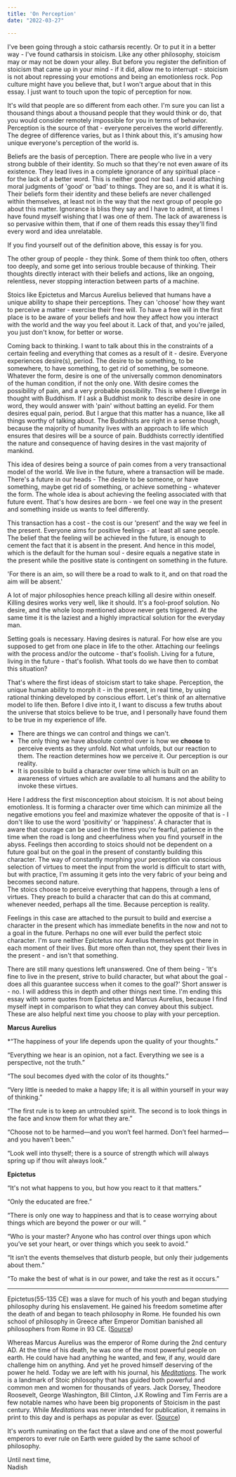 ```yaml
---
title: 'On Perception'
date: "2022-03-27" 

---
```

  
I've been going through a stoic catharsis recently. Or to put it in a better way - I've found catharsis in stoicism. Like any other philosophy, stoicism may or may not be down your alley. But before you register the definition of stoicism that came up in your mind - if it did, allow me to interrupt - stoicism is not about repressing your emotions and being an emotionless rock. Pop culture might have you believe that, but I won't argue about that in this essay. I just want to touch upon the topic of perception for now.  
  
It's wild that people are so different from each other. I'm sure you can list a thousand things about a thousand people that they would think or do, that you would consider remotely impossible for you in terms of behavior. Perception is the source of that - everyone perceives the world differently. The degree of difference varies, but as I think about this, it's amusing how unique everyone's perception of the world is.  
  
Beliefs are the basis of perception. There are people who live in a very strong bubble of their identity. So much so that they're not even aware of its existence. They lead lives in a complete ignorance of any spiritual place - for the lack of a better word. This is neither good nor bad. I avoid attaching moral judgments of 'good' or 'bad' to things. They are so, and it is what it is. Their beliefs form their identity and these beliefs are never challenged within themselves, at least not in the way that the next group of people go about this matter. Ignorance is bliss they say and I have to admit, at times I have found myself wishing that I was one of them. The lack of awareness is so pervasive within them, that if one of them reads this essay they'll find every word and idea unrelatable.  
  
If you find yourself out of the definition above, this essay is for you.  
  
The other group of people - they think. Some of them think too often, others too deeply, and some get into serious trouble because of thinking. Their thoughts directly interact with their beliefs and actions, like an ongoing, relentless, never stopping interaction between parts of a machine.  
  
Stoics like Epictetus and Marcus Aurelius believed that humans have a unique ability to shape their perceptions. They can 'choose' how they want to perceive a matter - exercise their free will. To have a free will in the first place is to be aware of your beliefs and how they affect how you interact with the world and the way you feel about it. Lack of that, and you're jailed, you just don't know, for better or worse.  
  
Coming back to thinking. I want to talk about this in the constraints of a certain feeling and everything that comes as a result of it - desire. Everyone experiences desire(s), period. The desire to be something, to be somewhere, to have something, to get rid of something, be someone. Whatever the form, desire is one of the universally common denominators of the human condition, if not the only one. With desire comes the possibility of pain, and a very probable possibility. This is where I diverge in thought with Buddhism. If I ask a Buddhist monk to describe desire in one word, they would answer with 'pain' without batting an eyelid. For them desires equal pain, period. But I argue that this matter has a nuance, like all things worthy of talking about. The Buddhists are right in a sense though, because the majority of humanity lives with an approach to life which ensures that desires will be a source of pain. Buddhists correctly identified the nature and consequence of having desires in the vast majority of mankind.  
  
This idea of desires being a source of pain comes from a very transactional model of the world. We live in the future, where a transaction will be made. There's a future in our heads - The desire to be someone, or have something, maybe get rid of something, or achieve something - whatever the form. The whole idea is about achieving the feeling associated with that future event. That's how desires are born - we feel one way in the present and something inside us wants to feel differently.  
  
This transaction has a cost - the cost is our 'present' and the way we feel in the present. Everyone aims for positive feelings - at least all sane people. The belief that the feeling will be achieved in the future, is enough to cement the fact that it is absent in the present. And hence in this model, which is the default for the human soul - desire equals a negative state in the present while the positive state is contingent on something in the future.  
  
'For there is an aim, so will there be a road to walk to it, and on that road the aim will be absent.'  
  
A lot of major philosophies hence preach killing all desire within oneself. Killing desires works very well, like it should. It's a fool-proof solution. No desire, and the whole loop mentioned above never gets triggered. At the same time it is the laziest and a highly impractical solution for the everyday man.  
  
Setting goals is necessary. Having desires is natural. For how else are you supposed to get from one place in life to the other. Attaching our feelings with the process and/or the outcome - that's foolish. Living for a future, living in the future - that's foolish. What tools do we have then to combat this situation?  
  
That's where the first ideas of stoicism start to take shape. Perception, the unique human ability to morph it - in the present, in real time, by using rational thinking developed by conscious effort. Let's think of an alternative model to life then. Before I dive into it, I want to discuss a few truths about the universe that stoics believe to be true, and I personally have found them to be true in my experience of life.  
  
- There are things we can control and things we can't.  
- The only thing we have absolute control over is how we **choose** to perceive events as they unfold. Not what unfolds, but our reaction to them. The reaction determines how we perceive it. Our perception is our reality.  
- It is possible to build a character over time which is built on an awareness of virtues which are available to all humans and the ability to invoke these virtues.  
  
Here I address the first misconception about stoicism. It is not about being emotionless. It is forming a character over time which can minimize all the negative emotions you feel and maximize whatever the opposite of that is - I don't like to use the word 'positivity' or 'happiness'. A character that is aware that courage can be used in the times you're fearful, patience in the time when the road is long and cheerfulness when you find yourself in the abyss. Feelings then according to stoics should not be dependent on a future goal but on the goal in the present of constantly building this character. The way of constantly morphing your perception via conscious selection of virtues to meet the input from the world is difficult to start with, but with practice, I'm assuming it gets into the very fabric of your being and becomes second nature.  
The stoics choose to perceive everything that happens, through a lens of virtues. They preach to build a character that can do this at command, whenever needed, perhaps all the time. Because perception is reality.  
  
  
Feelings in this case are attached to the pursuit to build and exercise a character in the present which has immediate benefits in the now and not to a goal in the future. Perhaps no one will ever build the perfect stoic character. I'm sure neither Epictetus nor Aurelius themselves got there in each moment of their lives. But more often than not, they spent their lives in the present - and isn't that something.  
  
There are still many questions left unanswered. One of them being - 'It's fine to live in the present, strive to build character, but what about the goal - does all this guarantee success when it comes to the goal?' Short answer is - no. I will address this in depth and other things next time. I'm ending this essay with some quotes from Epictetus and Marcus Aurelius, because I find myself inept in comparison to what they can convey about this subject. These are also helpful next time you choose to play with your perception.  
  
**Marcus Aurelius**  
  
*“The happiness of your life depends upon the quality of your thoughts.”  
  
“Everything we hear is an opinion, not a fact. Everything we see is a perspective, not the truth.”  
  
“The soul becomes dyed with the color of its thoughts.”  
  
“Very little is needed to make a happy life; it is all within yourself in your way of thinking.”  
  
“The first rule is to keep an untroubled spirit. The second is to look things in the face and know them for what they are.”  
  
“Choose not to be harmed—and you won’t feel harmed. Don’t feel harmed—and you haven’t been.”  
  
“Look well into thyself; there is a source of strength which will always spring up if thou wilt always look.”  
  
**Epictetus**  
  
“It's not what happens to you, but how you react to it that matters.”  
  
“Only the educated are free.”  
  
“There is only one way to happiness and that is to cease worrying about things which are beyond the power or our will. ”  
  
“Who is your master? Anyone who has control over things upon which you’ve set your heart, or over things which you seek to avoid.”  
  
“It isn’t the events themselves that disturb people, but only their judgements about them.”  
  
“To make the best of what is in our power, and take the rest as it occurs.”  
  
---  
  
  
Epictetus(55-135 CE) was a slave for much of his youth and began studying philosophy during his enslavement. He gained his freedom sometime after the death of and began to teach philosophy in Rome. He founded his own school of philosophy in Greece after Emperor Domitian banished all philosophers from Rome in 93 CE. ([Source]([https://classicalwisdom.com/philosophy/stoicism/epictetus-the-stoic-slave/](https://classicalwisdom.com/philosophy/stoicism/epictetus-the-stoic-slave/)))  
  
Whereas Marcus Aurelius was the emperor of Rome during the 2nd century AD. At the time of his death, he was one of the most powerful people on earth. He could have had anything he wanted, and few, if any, would dare challenge him on anything. And yet he proved himself deserving of the power he held. Today we are left with his journal, his [_Meditations_]([https://www.amazon.com/gp/product/B000FC1JAI/ref=as_li_qf_sp_asin_il_tl?ie=UTF8&tag=farnamstreet-20&camp=1789&creative=9325&linkCode=as2&creativeASIN=B000FC1JAI&linkId=9543b917fbf334681696a647858dd072](https://www.amazon.com/gp/product/B000FC1JAI/ref=as_li_qf_sp_asin_il_tl?ie=UTF8&tag=farnamstreet-20&camp=1789&creative=9325&linkCode=as2&creativeASIN=B000FC1JAI&linkId=9543b917fbf334681696a647858dd072)). The work is a landmark of Stoic philosophy that has guided both powerful and common men and women for thousands of years. Jack Dorsey, Theodore Roosevelt, George Washington, Bill Clinton, J.K Rowling and Tim Ferris are a few notable names who have been big proponents of Stoicism in the past century.  While _Meditations_ was never intended for publication, it remains in print to this day and is perhaps as popular as ever. ([Source]([https://fs.blog/intellectual-giants/marcus-aurelius/#:~:text=At%20the%20time%20of%20his,guided%20by%20virtue%20and%20wisdom.](https://fs.blog/intellectual-giants/marcus-aurelius/#:~:text=At%20the%20time%20of%20his,guided%20by%20virtue%20and%20wisdom.)))  

It's worth ruminating on the fact that a slave and one of the most powerful emperors to ever rule on Earth were guided by the same school of philosophy. 
 
  
Until next time,  
Nadish